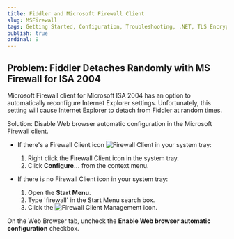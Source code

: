```yaml
---
title: Fiddler and Microsoft Firewall Client
slug: MSFirewall
tags: Getting Started, Configuration, Troubleshooting, .NET, TLS Encrypted Alert
publish: true
ordinal: 9
---
```


Problem: Fiddler Detaches Randomly with MS Firewall for ISA 2004
----------------------------------------------------------------

Microsoft Firewall client for Microsoft ISA 2004 has an option to automatically reconfigure Internet Explorer settings. Unfortunately, this setting will cause Internet Explorer to detach from Fiddler at random times. 

Solution: Disable Web browser automatic configuration in the Microsoft Firewall client.

+ If there's a Firewall Client icon ![Firewall Client][1]  in your system tray:
	1. Right click the Firewall Client icon in the system tray.
	2. Click **Configure...** from the context menu.

+ If there is no Firewall Client icon in your system tray:
	1. Open the **Start Menu**.
	2. Type 'firewall' in the Start Menu search box.
	3. Click the ![Firewall Client Management icon][2].

On the Web Browser tab, uncheck the **Enable Web browser automatic configuration** checkbox.

[1]: ../../images/FirewallIcon.png
[2]: ../../images/FirewallClient.png
